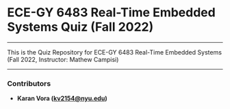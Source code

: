# ECE-GY 6483 Real-Time Embedded Systems Quiz (Fall 2022)

---

This is the Quiz Repository for ECE-GY 6483 Real-Time Embedded Systems (Fall 2022, Instructor: Mathew Campisi)

---

### Contributors

* **Karan Vora (kv2154@nyu.edu)**
